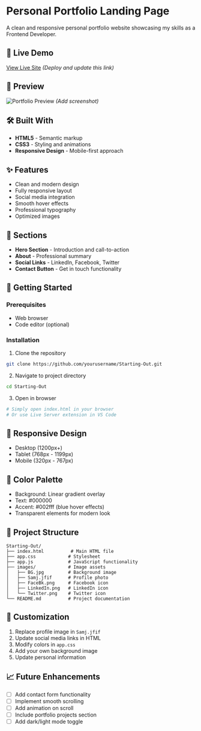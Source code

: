 # Personal Portfolio Landing Page

A clean and responsive personal portfolio website showcasing my skills as a Frontend Developer.

## 🚀 Live Demo
[View Live Site](https://yourusername.github.io/Starting-Out) *(Deploy and update this link)*

## 📸 Preview
![Portfolio Preview](./preview.png) *(Add screenshot)*

## 🛠️ Built With
- **HTML5** - Semantic markup
- **CSS3** - Styling and animations
- **Responsive Design** - Mobile-first approach

## ✨ Features
- Clean and modern design
- Fully responsive layout
- Social media integration
- Smooth hover effects
- Professional typography
- Optimized images

## 🎯 Sections
- **Hero Section** - Introduction and call-to-action
- **About** - Professional summary
- **Social Links** - LinkedIn, Facebook, Twitter
- **Contact Button** - Get in touch functionality

## 🚀 Getting Started

### Prerequisites
- Web browser
- Code editor (optional)

### Installation
1. Clone the repository
```bash
git clone https://github.com/yourusername/Starting-Out.git
```

2. Navigate to project directory
```bash
cd Starting-Out
```

3. Open in browser
```bash
# Simply open index.html in your browser
# Or use Live Server extension in VS Code
```

## 📱 Responsive Design
- Desktop (1200px+)
- Tablet (768px - 1199px)
- Mobile (320px - 767px)

## 🎨 Color Palette
- Background: Linear gradient overlay
- Text: #000000
- Accent: #002fff (blue hover effects)
- Transparent elements for modern look

## 📂 Project Structure
```
Starting-Out/
├── index.html          # Main HTML file
├── app.css            # Stylesheet
├── app.js             # JavaScript functionality
├── images/            # Image assets
│   ├── BG.jpg         # Background image
│   ├── Samj.jfif      # Profile photo
│   ├── FaceBk.png     # Facebook icon
│   ├── LinkedIn.png   # LinkedIn icon
│   └── Twitter.png    # Twitter icon
└── README.md          # Project documentation
```

## 🔧 Customization
1. Replace profile image in `Samj.jfif`
2. Update social media links in HTML
3. Modify colors in `app.css`
4. Add your own background image
5. Update personal information

## 📈 Future Enhancements
- [ ] Add contact form functionality
- [ ] Implement smooth scrolling
- [ ] Add animation on scroll
- [ ] Include portfolio projects section
- [ ] Add dark/light mode toggle

